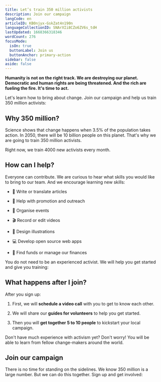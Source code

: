 ```yaml
---
title: Let’s train 350 million activists
description: Join our campaign
langCode: en
articleID: KB0njyx-GskZat4n190n
languageCollectionID: SNArXIi8CZo6ZV6s_tdH
lastUpdated: 1668366318346
wordCount: 276
focusMode: 
  isOn: true
  buttonLabel: Join us
  buttonAnchor: primary-action
sidebar: false
aside: false
---
```


**Humanity is not on the right track. We are destroying our planet. Democratic and human rights are being threatened. And the rich are fueling the fire. It's time to act.**

Let's learn how to bring about change. Join our campaign and help us train 350 million activists:

<action-button buttonanchor="primary-action" buttonlabel="Join our campaign"></action-button>

## **Why 350 million?**

Science shows that change happens when 3.5% of the population takes action. In 2050, there will be 10 billion people on this planet. That's why we are going to train 350 million activists. 

Right now, we train 4000 new activists every month.

## **How can I help?**

Everyone can contribute. We are curious to hear what skills you would like to bring to our team. And we encourage learning new skills:

-   📝 Write or translate articles
    
-   📢 Help with promotion and outreach
    
-   📆 Organise events
    
-   🎬 Record or edit videos
    
-   🎨 Design illustrations
    
-   💻 Develop open source web apps
    
-   🤑 Find funds or manage our finances
    

You do not need to be an experienced activist. We will help you get started and give you training:

<action-button buttonanchor="primary-action" buttonlabel="Join our campaign"></action-button>

## **What happens after I join?**

After you sign up:

1.  First, we will **schedule a video call** with you to get to know each other.
    
2.  We will share our **guides for volunteers** to help you get started.
    
3.  Then you will **get together 5 to 10 people** to kickstart your local campaign.
    

Don't have much experience with activism yet? Don't worry! You will be able to learn from fellow change-makers around the world.

<action-volunteer><h2>Join our campaign</h2><p>There is no time for standing on the sidelines. We know 350 million is a large number. But we can do this together. Sign up and get involved:</p></action-volunteer>